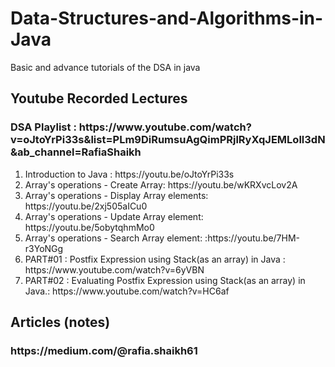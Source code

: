 # Data-Structures-and-Algorithms-in-Java
Basic and advance tutorials of the DSA in java

<h2> Youtube Recorded Lectures </h2>
<h3>DSA Playlist : https://www.youtube.com/watch?v=oJtoYrPi33s&list=PLm9DiRumsuAgQimPRjlRyXqJEMLoll3dN&ab_channel=RafiaShaikh </h3>
<ol>
  <li>Introduction to Java : https://youtu.be/oJtoYrPi33s </li>
  <li> Array's operations - Create Array: https://youtu.be/wKRXvcLov2A </li>
  <li> Array's operations - Display Array elements: https://youtu.be/2xj505aICu0 </li>
  <li> Array's operations - Update Array element: https://youtu.be/5obytqhmMo0 </li>
  <li> Array's operations - Search Array element: :https://youtu.be/7HM-r3YoNGg </li>
  <li> PART#01 : Postfix Expression using Stack(as an array) in Java : https://www.youtube.com/watch?v=6yVBN </li>
  <li> PART#02 : Evaluating Postfix Expression using Stack(as an array) in Java.: https://www.youtube.com/watch?v=HC6af </li>
 </ol>
 <h2> Articles (notes) </h2>
 <h3> https://medium.com/@rafia.shaikh61 </h3>





